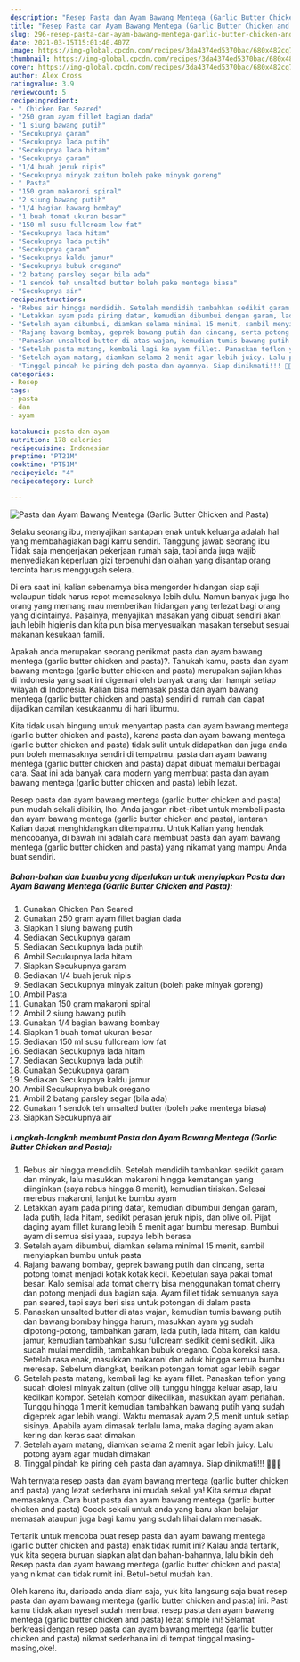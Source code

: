 ```yaml
---
description: "Resep Pasta dan Ayam Bawang Mentega (Garlic Butter Chicken and Pasta) yang enak dan Mudah Dibuat"
title: "Resep Pasta dan Ayam Bawang Mentega (Garlic Butter Chicken and Pasta) yang enak dan Mudah Dibuat"
slug: 296-resep-pasta-dan-ayam-bawang-mentega-garlic-butter-chicken-and-pasta-yang-enak-dan-mudah-dibuat
date: 2021-03-15T15:01:40.407Z
image: https://img-global.cpcdn.com/recipes/3da4374ed5370bac/680x482cq70/pasta-dan-ayam-bawang-mentega-garlic-butter-chicken-and-pasta-foto-resep-utama.jpg
thumbnail: https://img-global.cpcdn.com/recipes/3da4374ed5370bac/680x482cq70/pasta-dan-ayam-bawang-mentega-garlic-butter-chicken-and-pasta-foto-resep-utama.jpg
cover: https://img-global.cpcdn.com/recipes/3da4374ed5370bac/680x482cq70/pasta-dan-ayam-bawang-mentega-garlic-butter-chicken-and-pasta-foto-resep-utama.jpg
author: Alex Cross
ratingvalue: 3.9
reviewcount: 5
recipeingredient:
- " Chicken Pan Seared"
- "250 gram ayam fillet bagian dada"
- "1 siung bawang putih"
- "Secukupnya garam"
- "Secukupnya lada putih"
- "Secukupnya lada hitam"
- "Secukupnya garam"
- "1/4 buah jeruk nipis"
- "Secukupnya minyak zaitun boleh pake minyak goreng"
- " Pasta"
- "150 gram makaroni spiral"
- "2 siung bawang putih"
- "1/4 bagian bawang bombay"
- "1 buah tomat ukuran besar"
- "150 ml susu fullcream low fat"
- "Secukupnya lada hitam"
- "Secukupnya lada putih"
- "Secukupnya garam"
- "Secukupnya kaldu jamur"
- "Secukupnya bubuk oregano"
- "2 batang parsley segar bila ada"
- "1 sendok teh unsalted butter boleh pake mentega biasa"
- "Secukupnya air"
recipeinstructions:
- "Rebus air hingga mendidih. Setelah mendidih tambahkan sedikit garam dan minyak, lalu masukkan makaroni hingga kematangan yang diinginkan (saya rebus hingga 8 menit), kemudian tiriskan. Selesai merebus makaroni, lanjut ke bumbu ayam"
- "Letakkan ayam pada piring datar, kemudian dibumbui dengan garam, lada putih, lada hitam, sedikit perasan jeruk nipis, dan olive oil. Pijat daging ayam fillet kurang lebih 5 menit agar bumbu meresap. Bumbui ayam di semua sisi yaaa, supaya lebih berasa"
- "Setelah ayam dibumbui, diamkan selama minimal 15 menit, sambil menyiapkan bumbu untuk pasta"
- "Rajang bawang bombay, geprek bawang putih dan cincang, serta potong tomat menjadi kotak kotak kecil. Kebetulan saya pakai tomat besar. Kalo semisal ada tomat cherry bisa menggunakan tomat cherry dan potong menjadi dua bagian saja. Ayam fillet tidak semuanya saya pan seared, tapi saya beri sisa untuk potongan di dalam pasta"
- "Panaskan unsalted butter di atas wajan, kemudian tumis bawang putih dan bawang bombay hingga harum, masukkan ayam yg sudah dipotong-potong, tambahkan garam, lada putih, lada hitam, dan kaldu jamur, kemudian tambahkan susu fullcream sedikit demi sedikit. Jika sudah mulai mendidih, tambahkan bubuk oregano. Coba koreksi rasa. Setelah rasa enak, masukkan makaroni dan aduk hingga semua bumbu meresap. Sebelum diangkat, berikan potongan tomat agar lebih segar"
- "Setelah pasta matang, kembali lagi ke ayam fillet. Panaskan teflon yang sudah diolesi minyak zaitun (olive oil) tunggu hingga keluar asap, lalu kecilkan kompor. Setelah kompor dikecilkan, masukkan ayam perlahan. Tunggu hingga 1 menit kemudian tambahkan bawang putih yang sudah digeprek agar lebih wangi. Waktu memasak ayam 2,5 menit untuk setiap sisinya. Apabila ayam dimasak terlalu lama, maka daging ayam akan kering dan keras saat dimakan"
- "Setelah ayam matang, diamkan selama 2 menit agar lebih juicy. Lalu potong ayam agar mudah dimakan"
- "Tinggal pindah ke piring deh pasta dan ayamnya. Siap dinikmati!!! 🥰🥰🥰"
categories:
- Resep
tags:
- pasta
- dan
- ayam

katakunci: pasta dan ayam 
nutrition: 178 calories
recipecuisine: Indonesian
preptime: "PT21M"
cooktime: "PT51M"
recipeyield: "4"
recipecategory: Lunch

---
```



![Pasta dan Ayam Bawang Mentega (Garlic Butter Chicken and Pasta)](https://img-global.cpcdn.com/recipes/3da4374ed5370bac/680x482cq70/pasta-dan-ayam-bawang-mentega-garlic-butter-chicken-and-pasta-foto-resep-utama.jpg)

Selaku seorang ibu, menyajikan santapan enak untuk keluarga adalah hal yang membahagiakan bagi kamu sendiri. Tanggung jawab seorang ibu Tidak saja mengerjakan pekerjaan rumah saja, tapi anda juga wajib menyediakan keperluan gizi terpenuhi dan olahan yang disantap orang tercinta harus menggugah selera.

Di era  saat ini, kalian sebenarnya bisa mengorder hidangan siap saji walaupun tidak harus repot memasaknya lebih dulu. Namun banyak juga lho orang yang memang mau memberikan hidangan yang terlezat bagi orang yang dicintainya. Pasalnya, menyajikan masakan yang dibuat sendiri akan jauh lebih higienis dan kita pun bisa menyesuaikan masakan tersebut sesuai makanan kesukaan famili. 



Apakah anda merupakan seorang penikmat pasta dan ayam bawang mentega (garlic butter chicken and pasta)?. Tahukah kamu, pasta dan ayam bawang mentega (garlic butter chicken and pasta) merupakan sajian khas di Indonesia yang saat ini digemari oleh banyak orang dari hampir setiap wilayah di Indonesia. Kalian bisa memasak pasta dan ayam bawang mentega (garlic butter chicken and pasta) sendiri di rumah dan dapat dijadikan camilan kesukaanmu di hari liburmu.

Kita tidak usah bingung untuk menyantap pasta dan ayam bawang mentega (garlic butter chicken and pasta), karena pasta dan ayam bawang mentega (garlic butter chicken and pasta) tidak sulit untuk didapatkan dan juga anda pun boleh memasaknya sendiri di tempatmu. pasta dan ayam bawang mentega (garlic butter chicken and pasta) dapat dibuat memalui berbagai cara. Saat ini ada banyak cara modern yang membuat pasta dan ayam bawang mentega (garlic butter chicken and pasta) lebih lezat.

Resep pasta dan ayam bawang mentega (garlic butter chicken and pasta) pun mudah sekali dibikin, lho. Anda jangan ribet-ribet untuk membeli pasta dan ayam bawang mentega (garlic butter chicken and pasta), lantaran Kalian dapat menghidangkan ditempatmu. Untuk Kalian yang hendak mencobanya, di bawah ini adalah cara membuat pasta dan ayam bawang mentega (garlic butter chicken and pasta) yang nikamat yang mampu Anda buat sendiri.

<!--inarticleads1-->

##### Bahan-bahan dan bumbu yang diperlukan untuk menyiapkan Pasta dan Ayam Bawang Mentega (Garlic Butter Chicken and Pasta):

1. Gunakan  Chicken Pan Seared
1. Gunakan 250 gram ayam fillet bagian dada
1. Siapkan 1 siung bawang putih
1. Sediakan Secukupnya garam
1. Sediakan Secukupnya lada putih
1. Ambil Secukupnya lada hitam
1. Siapkan Secukupnya garam
1. Sediakan 1/4 buah jeruk nipis
1. Sediakan Secukupnya minyak zaitun (boleh pake minyak goreng)
1. Ambil  Pasta
1. Gunakan 150 gram makaroni spiral
1. Ambil 2 siung bawang putih
1. Gunakan 1/4 bagian bawang bombay
1. Siapkan 1 buah tomat ukuran besar
1. Sediakan 150 ml susu fullcream low fat
1. Sediakan Secukupnya lada hitam
1. Sediakan Secukupnya lada putih
1. Gunakan Secukupnya garam
1. Sediakan Secukupnya kaldu jamur
1. Ambil Secukupnya bubuk oregano
1. Ambil 2 batang parsley segar (bila ada)
1. Gunakan 1 sendok teh unsalted butter (boleh pake mentega biasa)
1. Siapkan Secukupnya air




<!--inarticleads2-->

##### Langkah-langkah membuat Pasta dan Ayam Bawang Mentega (Garlic Butter Chicken and Pasta):

1. Rebus air hingga mendidih. Setelah mendidih tambahkan sedikit garam dan minyak, lalu masukkan makaroni hingga kematangan yang diinginkan (saya rebus hingga 8 menit), kemudian tiriskan. Selesai merebus makaroni, lanjut ke bumbu ayam
1. Letakkan ayam pada piring datar, kemudian dibumbui dengan garam, lada putih, lada hitam, sedikit perasan jeruk nipis, dan olive oil. Pijat daging ayam fillet kurang lebih 5 menit agar bumbu meresap. Bumbui ayam di semua sisi yaaa, supaya lebih berasa
1. Setelah ayam dibumbui, diamkan selama minimal 15 menit, sambil menyiapkan bumbu untuk pasta
1. Rajang bawang bombay, geprek bawang putih dan cincang, serta potong tomat menjadi kotak kotak kecil. Kebetulan saya pakai tomat besar. Kalo semisal ada tomat cherry bisa menggunakan tomat cherry dan potong menjadi dua bagian saja. Ayam fillet tidak semuanya saya pan seared, tapi saya beri sisa untuk potongan di dalam pasta
1. Panaskan unsalted butter di atas wajan, kemudian tumis bawang putih dan bawang bombay hingga harum, masukkan ayam yg sudah dipotong-potong, tambahkan garam, lada putih, lada hitam, dan kaldu jamur, kemudian tambahkan susu fullcream sedikit demi sedikit. Jika sudah mulai mendidih, tambahkan bubuk oregano. Coba koreksi rasa. Setelah rasa enak, masukkan makaroni dan aduk hingga semua bumbu meresap. Sebelum diangkat, berikan potongan tomat agar lebih segar
1. Setelah pasta matang, kembali lagi ke ayam fillet. Panaskan teflon yang sudah diolesi minyak zaitun (olive oil) tunggu hingga keluar asap, lalu kecilkan kompor. Setelah kompor dikecilkan, masukkan ayam perlahan. Tunggu hingga 1 menit kemudian tambahkan bawang putih yang sudah digeprek agar lebih wangi. Waktu memasak ayam 2,5 menit untuk setiap sisinya. Apabila ayam dimasak terlalu lama, maka daging ayam akan kering dan keras saat dimakan
1. Setelah ayam matang, diamkan selama 2 menit agar lebih juicy. Lalu potong ayam agar mudah dimakan
1. Tinggal pindah ke piring deh pasta dan ayamnya. Siap dinikmati!!! 🥰🥰🥰




Wah ternyata resep pasta dan ayam bawang mentega (garlic butter chicken and pasta) yang lezat sederhana ini mudah sekali ya! Kita semua dapat memasaknya. Cara buat pasta dan ayam bawang mentega (garlic butter chicken and pasta) Cocok sekali untuk anda yang baru akan belajar memasak ataupun juga bagi kamu yang sudah lihai dalam memasak.

Tertarik untuk mencoba buat resep pasta dan ayam bawang mentega (garlic butter chicken and pasta) enak tidak rumit ini? Kalau anda tertarik, yuk kita segera buruan siapkan alat dan bahan-bahannya, lalu bikin deh Resep pasta dan ayam bawang mentega (garlic butter chicken and pasta) yang nikmat dan tidak rumit ini. Betul-betul mudah kan. 

Oleh karena itu, daripada anda diam saja, yuk kita langsung saja buat resep pasta dan ayam bawang mentega (garlic butter chicken and pasta) ini. Pasti kamu tiidak akan nyesel sudah membuat resep pasta dan ayam bawang mentega (garlic butter chicken and pasta) lezat simple ini! Selamat berkreasi dengan resep pasta dan ayam bawang mentega (garlic butter chicken and pasta) nikmat sederhana ini di tempat tinggal masing-masing,oke!.

